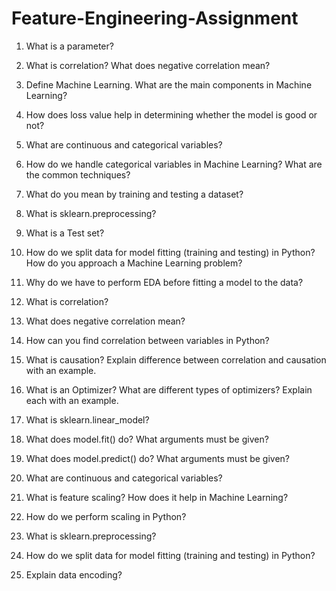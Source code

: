 # Feature-Engineering-Assignment

1. What is a parameter?

2. What is correlation?
What does negative correlation mean?

3. Define Machine Learning. What are the main components in Machine Learning?

4. How does loss value help in determining whether the model is good or not?

5. What are continuous and categorical variables?

6. How do we handle categorical variables in Machine Learning? What are the common techniques?

7. What do you mean by training and testing a dataset?

8. What is sklearn.preprocessing?

9. What is a Test set?

10. How do we split data for model fitting (training and testing) in Python?
How do you approach a Machine Learning problem?

11. Why do we have to perform EDA before fitting a model to the data?

12. What is correlation?

13. What does negative correlation mean?

14. How can you find correlation between variables in Python?

15. What is causation? Explain difference between correlation and causation with an example.

16. What is an Optimizer? What are different types of optimizers? Explain each with an example.

17. What is sklearn.linear_model?

18. What does model.fit() do? What arguments must be given?

19. What does model.predict() do? What arguments must be given?

20. What are continuous and categorical variables?

21. What is feature scaling? How does it help in Machine Learning?

22. How do we perform scaling in Python?

23. What is sklearn.preprocessing?

24. How do we split data for model fitting (training and testing) in Python?

25. Explain data encoding?
